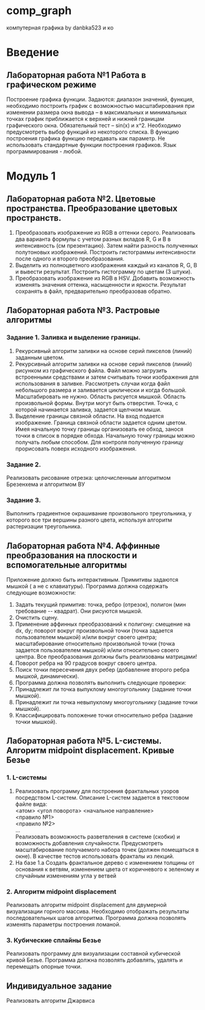 # comp_graph
компутерная графика by danbka523 и ко 
# Введение
## Лабораторная работа №1 Работа в графическом режиме
Построение графика функции. 
Задаются: диапазон значений, функция, необходимо построить график с возможностью масштабирования при изменении размера окна вывода – в максимальных и минимальных точках график приближается к  верхней и нижней границам графического окна. Обязательный тест – sin(x) и x^2.
Необходимо предусмотреть выбор функций из некоторого списка. В функцию построения графика функцию передавать как параметр.
Не использовать стандартные функции построения графиков.
Язык программирования - любой.
# Модуль 1
## Лабораторная работа №2. Цветовые пространства. Преобразование цветовых пространств.
1) Преобразовать изображение из RGB в оттенки серого. Реализовать два варианта формулы с учетом разных вкладов R, G и B в интенсивность (см презентацию). Затем найти разность полученных полутоновых изображений. Построить гистограммы интенсивности после одного и второго преобразования.
2) Выделить из полноцветного изображения каждый из каналов R, G, B  и вывести результат. Построить гистограмму по цветам (3 штуки).
3) Преобразовать изображение из RGB в HSV. Добавить возможность изменять значения оттенка, насыщенности и яркости. Результат сохранять в файл, предварительно преобразовав обратно.
## Лабораторная работа №3. Растровые алгоритмы
### Задание 1. Заливка и выделение границы.
1) Рекурсивный алгоритм заливки на основе серий пикселов (линий)  заданным цветом.
2) Рекурсивный алгоритм заливки на основе серий пикселов (линий)  рисунком из графического файла. Файл можно загрузить встроенными средствами и затем считывать точки изображения для использования в заливке. Рассмотреть случаи когда файл небольшого размера и заливается циклически и когда большой. Масштабировать не нужно.  Область рисуется мышкой. Область произвольной формы. Внутри могут быть отверстия. Точка, с которой начинается заливка, задается щелчком мыши.
3) Выделение границы связной области. На вход подается изображение. Граница связной области задается одним цветом. Имея начальную точку границы организовать ее обход, занося точки в список в порядке обхода. Начальную точку границы можно получать любым способом. Для контроля полученную границу прорисовать поверх исходного изображения.
### Задание 2. 
Реализовать рисование отрезка: целочисленным алгоритмом Брезенхема  и алгоритмом ВУ
### Задание 3. 
Выполнить градиентное окрашивание произвольного треугольника, у которого все три вершины разного цвета, используя алгоритм растеризации треугольника.
## Лабораторная работа №4. Аффинные преобразования на плоскости и вспомогательные алгоритмы
Приложение должно быть интерактивным. Примитивы задаются мышкой ( а не с клавиатуры). 
Программа должна содержать следующие возможности:
1) Задать текущий примитив: точка, ребро (отрезок), полигон (мин требование -- квадрат). Они рисуются мышкой.
2) Очистить сцену.
3) Применение аффинных преобразований к полигону: смещение на dx, dy; поворот вокруг произвольной точки (точка задается пользователем мышкой) и/или вокруг своего центра; масштабирование относительно произвольной точки (точка задается пользователем мышкой) и/или относительно своего центра. Все преобразования должны быть реализованы матрицами!
4) Поворот ребра на 90 градусов вокруг своего центра.
5) Поиск точки пересечения двух ребер (добавление второго ребра мышкой, динамически).
6) Программа должна позволять выполнить следующие проверки:
7) Принадлежит ли точка выпуклому многоугольнику (задание точки мышкой).
8) Принадлежит ли точка невыпуклому многоугольнику (задание точки мышкой).
9) Классифицировать положение точки относительно ребра (задание точки мышкой).
## Лабораторная работа №5. L-системы. Алгоритм midpoint displacement. Кривые Безье
### 1. L-системы
1)  Реализовать программу для построения фрактальных узоров посредством L-систем.
Описание L-систем задается в текстовом файле вида:\
<атом> <угол поворота> <начальное направление> \
<правило №1>\
<правило №2>\
...\
Реализовать возможность разветвления в системе (скобки) и возможность добавления случайности.
Предусмотреть масштабирование получаемого набора точек (должен помещаться в окне).
В качестве тестов использовать фракталы из лекций.
2) На базе 1.а Создать фрактальное дерево с изменением толщины от основания к ветвям, изменением цвета от коричневого к зеленому и случайным изменениям угла у ветвей
### 2. Алгоритм midpoint displacement
Реализовать алгоритм midpoint displacement для двумерной визуализации горного массива.
Необходимо отображать результаты последовательных шагов алгоритма. Программа должна позволять изменять параметры построения ломаной.
### 3. Кубические сплайны Безье
Реализовать программу для визуализации составной кубической кривой Безье. 
Программа должна позволять добавлять, удалять  и перемещать опорные точки. 
## Индивидуальное задание
Реализовать алгоритм Джарвиса
